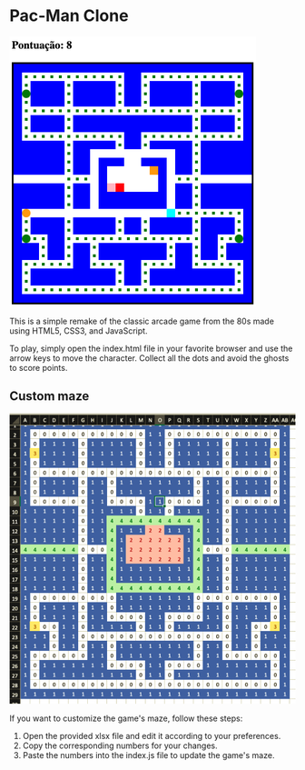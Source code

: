 # Pac-Man Clone

![Screenshot do projeto](./images/projeto.png)

This is a simple remake of the classic arcade game from the 80s made using HTML5, CSS3, and JavaScript.

To play, simply open the index.html file in your favorite browser and use the arrow keys to move the character. Collect all the dots and avoid the ghosts to score points.

## Custom maze

![Screenshot do criador de labirintos](./images/labirinto.png)

If you want to customize the game's maze, follow these steps:

1. Open the provided xlsx file and edit it according to your preferences.
2. Copy the corresponding numbers for your changes.
3. Paste the numbers into the index.js file to update the game's maze.
